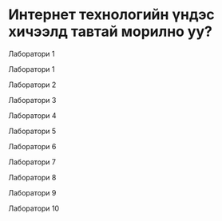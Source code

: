 <!DOCTYPE html>
<html>
 <head>
<title>Welcome to Internet Technology Fundamentals</title>
</head>
<body>
<h1>Интернет технологийн үндэс хичээлд тавтай морилно уу?</h1>
<p>Лаборатори 1
<p>Лаборатори 1
<p>Лаборатори 2
<p>Лаборатори 3
<p>Лаборатори 4
<p>Лаборатори 5
<p>Лаборатори 6
<p>Лаборатори 7
<p>Лаборатори 8
<p>Лаборатори 9
<p>Лаборатори 10</p>
 </body>
 </html>
